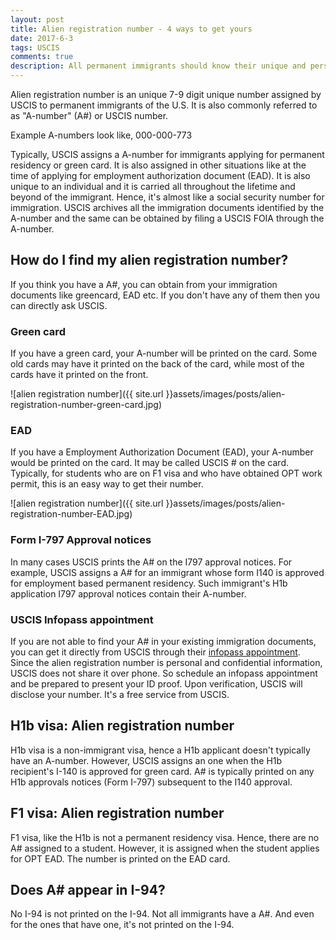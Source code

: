 ```yaml
---
layout: post
title: Alien registration number - 4 ways to get yours
date: 2017-6-3
tags: USCIS
comments: true
description: All permanent immigrants should know their unique and personal Alien registration number. It can be easily obtained from one of these ways: Greencard, EAD, form I797 or directly ask USCIS. 
---
```


Alien registration number is an unique 7-9 digit unique number assigned by USCIS to permanent immigrants of the U.S. It is also commonly referred to as "A-number" (A#) or USCIS number. 

Example A-numbers look like, 
000-000-773

Typically, USCIS assigns a A-number for immigrants applying for permanent residency or green card. It is also assigned in other situations like at the time of applying for employment authorization document (EAD). It is also unique to an individual and it is carried all throughout the lifetime and beyond of the immigrant. Hence, it's almost like a social security number for immigration. USCIS archives all the immigration documents identified by the A-number and the same can be obtained by filing a USCIS FOIA through the A-number. 

## How do I find my alien registration number?

If you think you have a A#, you can obtain from your immigration documents like greencard, EAD etc. If you don't have any of them then you can directly ask USCIS.

### Green card

If you have a green card, your A-number will be printed on the card. Some old cards may have it printed on the back of the card, while most of the cards have it printed on the front.

![alien registration number]({{ site.url }}assets/images/posts/alien-registration-number-green-card.jpg)

### EAD 
If you have a Employment Authorization Document (EAD), your A-number would be printed on the card. It may be called USCIS # on the card.
Typically, for students who are on F1 visa and who have obtained OPT work permit, this is an easy way to get their number.

![alien registration number]({{ site.url }}assets/images/posts/alien-registration-number-EAD.jpg)

### Form I-797 Approval notices

In many cases USCIS prints the A# on the I797 approval notices. For example, USCIS assigns a A# for an immigrant whose form I140 is approved for employment based permanent residency. Such immigrant's H1b application I797 approval notices contain their A-number.

### USCIS Infopass appointment

If you are not able to find your A# in your existing immigration documents, you can get it directly from USCIS through their [infopass appointment](https://my.uscis.gov/appointment). Since the alien registration number is personal and confidential information, USCIS does not share it over phone. So schedule an infopass appointment and be prepared to present your ID proof. Upon verification, USCIS will disclose your number. It's a free service from USCIS.

##  H1b visa: Alien registration number 

H1b visa is a non-immigrant visa, hence a H1b applicant doesn't typically have an A-number. However, USCIS assigns an
one when the H1b recipient's I-140 is approved for green card. A# is typically printed on any H1b approvals notices (Form I-797) subsequent to the I140 approval. 

## F1 visa: Alien registration number

F1 visa, like the H1b is not a permanent residency visa. Hence, there are no A# assigned to a student. However,
it is assigned when the student applies for OPT EAD. The number is printed on the EAD card.

## Does A# appear in I-94?
No I-94 is not printed on the I-94. Not all immigrants have a A#. And even for the ones that have one, it's not printed on the I-94.
